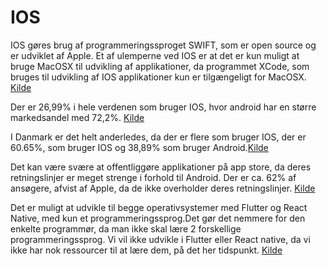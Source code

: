 # IOS
IOS gøres brug af programmeringssproget SWIFT, som er open source og er udviklet af Apple. Et af ulemperne ved IOS er at det er kun muligt at bruge MacOSX til udvikling af applikationer, da programmet XCode, som bruges til udvikling af IOS applikationer kun er tilgængeligt for MacOSX. [Kilde](https://www.apple.com/dk/swift/)


Der er 26,99% i hele verdenen som bruger IOS, hvor android har en større markedsandel med 72,2%. [Kilde](https://gs.statcounter.com/os-market-share/mobile/worldwide
)

I Danmark er det helt anderledes, da der er flere som bruger IOS, der er 60.65%, som bruger IOS og 38,89% som bruger Android.[Kilde](https://gs.statcounter.com/os-market-share/mobile/denmark)

Det kan være svære at offentliggøre applikationer på app store, da deres retningslinjer er meget strenge i forhold til Android. Der er ca. 62% af ansøgere, afvist af Apple, da de ikke overholder deres retningslinjer. [Kilde](https://medium.com/@the_manifest/how-to-publish-your-app-on-apples-app-store-in-2018-f76f22a5c33a )

Det er muligt at udvikle til begge operativsystemer med Flutter og React Native, med kun et programmeringssprog.Det gør det nemmere for den enkelte programmør, da man ikke skal lære 2 forskellige programmeringssprog. Vi vil ikke udvikle i Flutter eller React native, da vi ikke har nok ressourcer til at lære dem, på det her tidspunkt.
[Kilde](https://moqod-software.medium.com/flutter-vs-react-native-for-cross-platform-development-821b44138b4a )

